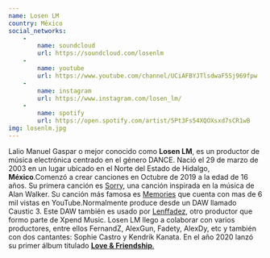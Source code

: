 ```yaml
---
name: Losen LM
country: México
social_networks: 
    -
        name: soundcloud
        url: https://soundcloud.com/losenlm
    -
        name: youtube
        url: https://www.youtube.com/channel/UCiAFBYJTlsdwaF5Sj969fpw
    -
        name: instagram
        url: https://www.instagram.com/losen_lm/
    -
        name: spotify
        url: https://open.spotify.com/artist/5Pt3Fs54XQOXsxd7sCR1wB
img: losenlm.jpg
---
```

Lalio Manuel Gaspar o mejor conocido como **Losen LM**, es un productor de música electrónica centrado en el género DANCE. Nació el 29 de marzo de 2003 en un lugar ubicado en el Norte del Estado de Hidalgo, **México**.Comenzó a crear canciones en Octubre de 2019 a la edad de 16 años. Su primera canción es <a href='https://youtu.be/GtV8KR3f4t4'>Sorry</a>, una canción inspirada en la música de Alan Walker. Su canción más famosa es <a href='https://youtu.be/Al8dGtLX0go'>Memories</a> que cuenta con mas de 6 mil vistas en YouTube.Normalmente produce desde un DAW llamado Caustic 3. Este DAW también es usado por <a href='https://xpendmusic.com/artistas/lenffadez/'>Lenffadez</a>, otro productor que formo parte de Xpend Music. Losen LM llego a colaborar con varios productores, entre ellos FernandZ, AlexGun, Fadety, AlexDy, etc y también con dos cantantes: Sophie Castro y Kendrik Kanata. En el año 2020 lanzó su primer álbum titulado **<a href='https://www.youtube.com/playlist?list=OLAK5uy_nIkxAeivs8nacx6G559nP0_6Z9m158DCo'>Love &amp; Friendship**</strong>.